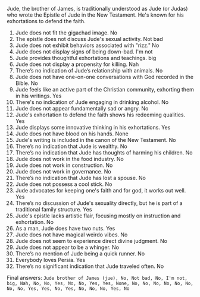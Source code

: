 Jude, the brother of James, is traditionally understood as Jude (or Judas) who wrote the Epistle of Jude in the New Testament. He's known for his exhortations to defend the faith.

1. Jude does not fit the gigachad image. No
2. The epistle does not discuss Jude's sexual activity. Not bad
3. Jude does not exhibit behaviors associated with "rizz." No
4. Jude does not display signs of being down-bad. I'm not
5. Jude provides thoughtful exhortations and teachings. big
6. Jude does not display a propensity for killing. Nah
7. There’s no indication of Jude’s relationship with animals. No
8. Jude does not have one-on-one conversations with God recorded in the Bible. No
9. Jude feels like an active part of the Christian community, exhorting them in his writings. Yes
10. There's no indication of Jude engaging in drinking alcohol. No
11. Jude does not appear fundamentally sad or angry. No
12. Jude's exhortation to defend the faith shows his redeeming qualities. Yes
13. Jude displays some innovative thinking in his exhortations. Yes
14. Jude does not have blood on his hands. None
15. Jude's writing is included in the canon of the New Testament. No
16. There’s no indication that Jude is wealthy. No
17. There’s no indication that Jude has thoughts of harming his children. No
18. Jude does not work in the food industry. No
19. Jude does not work in construction. No
20. Jude does not work in governance. No
21. There’s no indication that Jude has lost a spouse. No
22. Jude does not possess a cool stick. No
23. Jude advocates for keeping one's faith and for god, it works out well. Yes
24. There’s no discussion of Jude's sexuality directly, but he is part of a traditional family structure. Yes
25. Jude's epistle lacks artistic flair, focusing mostly on instruction and exhortation. No
26. As a man, Jude does have two nuts. Yes
27. Jude does not have magical weirdo vibes. No
28. Jude does not seem to experience direct divine judgment. No
29. Jude does not appear to be a whinger. No
30. There’s no mention of Jude being a quick runner. No
31. Everybody loves Persia. Yes
32. There’s no significant indication that Jude traveled often. No

Final answers:
```Jude brother of James (jue), No, Not bad, No, I'm not, big, Nah, No, No, Yes, No, No, Yes, Yes, None, No, No, No, No, No, No, No, No, Yes, Yes, No, Yes, No, No, No, Yes, No```